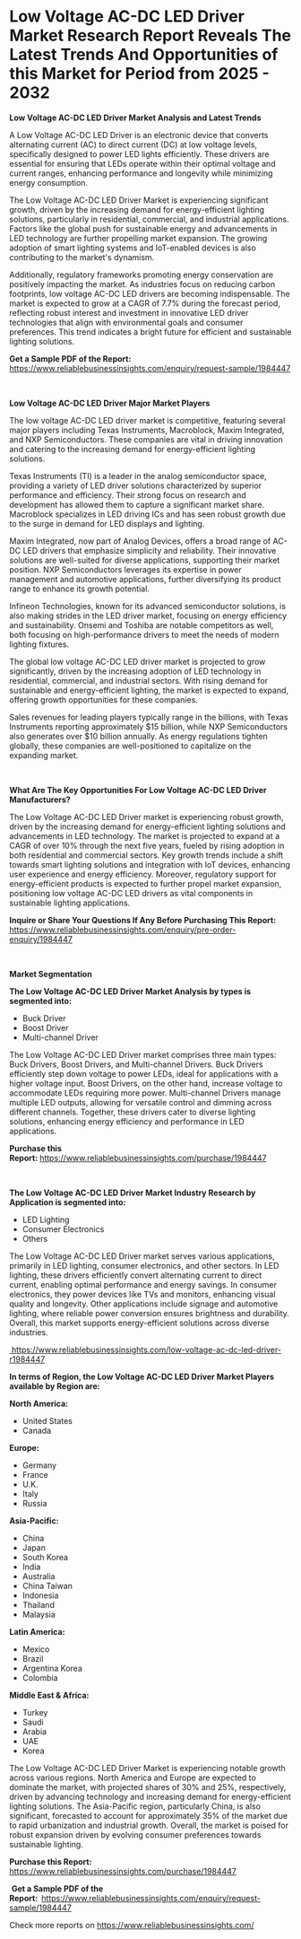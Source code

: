 <p><h1>Low Voltage AC-DC LED Driver Market Research Report Reveals The Latest Trends And Opportunities of this Market for Period from 2025 - 2032</h1></p><p><strong>Low Voltage AC-DC LED Driver Market Analysis and Latest Trends</strong></p>
<p><p>A Low Voltage AC-DC LED Driver is an electronic device that converts alternating current (AC) to direct current (DC) at low voltage levels, specifically designed to power LED lights efficiently. These drivers are essential for ensuring that LEDs operate within their optimal voltage and current ranges, enhancing performance and longevity while minimizing energy consumption.</p><p>The Low Voltage AC-DC LED Driver Market is experiencing significant growth, driven by the increasing demand for energy-efficient lighting solutions, particularly in residential, commercial, and industrial applications. Factors like the global push for sustainable energy and advancements in LED technology are further propelling market expansion. The growing adoption of smart lighting systems and IoT-enabled devices is also contributing to the market's dynamism.</p><p>Additionally, regulatory frameworks promoting energy conservation are positively impacting the market. As industries focus on reducing carbon footprints, low voltage AC-DC LED drivers are becoming indispensable. The market is expected to grow at a CAGR of 7.7% during the forecast period, reflecting robust interest and investment in innovative LED driver technologies that align with environmental goals and consumer preferences. This trend indicates a bright future for efficient and sustainable lighting solutions.</p></p>
<p><strong>Get a Sample PDF of the Report:&nbsp;</strong> <a href="https://www.reliablebusinessinsights.com/enquiry/request-sample/1984447?utm_campaign=2220&utm_medium=2&utm_source=Github&utm_content=ia&utm_term=13022025&utm_id=low-voltage-ac-dc-led-driver">https://www.reliablebusinessinsights.com/enquiry/request-sample/1984447</a></p>
<p>&nbsp;</p>
<p><strong>Low Voltage AC-DC LED Driver Major Market Players</strong></p>
<p><p>The low voltage AC-DC LED driver market is competitive, featuring several major players including Texas Instruments, Macroblock, Maxim Integrated, and NXP Semiconductors. These companies are vital in driving innovation and catering to the increasing demand for energy-efficient lighting solutions.</p><p>Texas Instruments (TI) is a leader in the analog semiconductor space, providing a variety of LED driver solutions characterized by superior performance and efficiency. Their strong focus on research and development has allowed them to capture a significant market share. Macroblock specializes in LED driving ICs and has seen robust growth due to the surge in demand for LED displays and lighting.</p><p>Maxim Integrated, now part of Analog Devices, offers a broad range of AC-DC LED drivers that emphasize simplicity and reliability. Their innovative solutions are well-suited for diverse applications, supporting their market position. NXP Semiconductors leverages its expertise in power management and automotive applications, further diversifying its product range to enhance its growth potential.</p><p>Infineon Technologies, known for its advanced semiconductor solutions, is also making strides in the LED driver market, focusing on energy efficiency and sustainability. Onsemi and Toshiba are notable competitors as well, both focusing on high-performance drivers to meet the needs of modern lighting fixtures.</p><p>The global low voltage AC-DC LED driver market is projected to grow significantly, driven by the increasing adoption of LED technology in residential, commercial, and industrial sectors. With rising demand for sustainable and energy-efficient lighting, the market is expected to expand, offering growth opportunities for these companies.</p><p>Sales revenues for leading players typically range in the billions, with Texas Instruments reporting approximately $15 billion, while NXP Semiconductors also generates over $10 billion annually. As energy regulations tighten globally, these companies are well-positioned to capitalize on the expanding market.</p></p>
<p>&nbsp;</p>
<p><strong>What Are The Key Opportunities For Low Voltage AC-DC LED Driver Manufacturers?</strong></p>
<p><p>The Low Voltage AC-DC LED Driver market is experiencing robust growth, driven by the increasing demand for energy-efficient lighting solutions and advancements in LED technology. The market is projected to expand at a CAGR of over 10% through the next five years, fueled by rising adoption in both residential and commercial sectors. Key growth trends include a shift towards smart lighting solutions and integration with IoT devices, enhancing user experience and energy efficiency. Moreover, regulatory support for energy-efficient products is expected to further propel market expansion, positioning low voltage AC-DC LED drivers as vital components in sustainable lighting applications.</p></p>
<p><strong>Inquire or Share Your Questions If Any Before Purchasing This Report:</strong> <a href="https://www.reliablebusinessinsights.com/enquiry/pre-order-enquiry/1984447?utm_campaign=2220&utm_medium=2&utm_source=Github&utm_content=ia&utm_term=13022025&utm_id=low-voltage-ac-dc-led-driver">https://www.reliablebusinessinsights.com/enquiry/pre-order-enquiry/1984447</a></p>
<p>&nbsp;</p>
<p><strong>Market Segmentation</strong></p>
<p><strong>The Low Voltage AC-DC LED Driver Market Analysis by types is segmented into:</strong></p>
<p><ul><li>Buck Driver</li><li>Boost Driver</li><li>Multi-channel Driver</li></ul></p>
<p><p>The Low Voltage AC-DC LED Driver market comprises three main types: Buck Drivers, Boost Drivers, and Multi-channel Drivers. Buck Drivers efficiently step down voltage to power LEDs, ideal for applications with a higher voltage input. Boost Drivers, on the other hand, increase voltage to accommodate LEDs requiring more power. Multi-channel Drivers manage multiple LED outputs, allowing for versatile control and dimming across different channels. Together, these drivers cater to diverse lighting solutions, enhancing energy efficiency and performance in LED applications.</p></p>
<p><strong>Purchase this Report:&nbsp;</strong><a href="https://www.reliablebusinessinsights.com/purchase/1984447?utm_campaign=2220&utm_medium=2&utm_source=Github&utm_content=ia&utm_term=13022025&utm_id=low-voltage-ac-dc-led-driver">https://www.reliablebusinessinsights.com/purchase/1984447</a></p>
<p>&nbsp;</p>
<p><strong>The Low Voltage AC-DC LED Driver Market Industry Research by Application is segmented into:</strong></p>
<p><ul><li>LED Lighting</li><li>Consumer Electronics</li><li>Others</li></ul></p>
<p><p>The Low Voltage AC-DC LED Driver market serves various applications, primarily in LED lighting, consumer electronics, and other sectors. In LED lighting, these drivers efficiently convert alternating current to direct current, enabling optimal performance and energy savings. In consumer electronics, they power devices like TVs and monitors, enhancing visual quality and longevity. Other applications include signage and automotive lighting, where reliable power conversion ensures brightness and durability. Overall, this market supports energy-efficient solutions across diverse industries.</p></p>
<p><a href="https://www.reliablebusinessinsights.com/low-voltage-ac-dc-led-driver-r1984447?utm_campaign=2220&utm_medium=2&utm_source=Github&utm_content=ia&utm_term=13022025&utm_id=low-voltage-ac-dc-led-driver">&nbsp;https://www.reliablebusinessinsights.com/low-voltage-ac-dc-led-driver-r1984447</a></p>
<p><strong>In terms of Region, the Low Voltage AC-DC LED Driver Market Players available by Region are:</strong></p>
<p>
    <p> <strong> North America: </strong>
        <ul>
            <li>United States</li>
            <li>Canada</li>
        </ul>
        </p> 
    <p> <strong> Europe: </strong>
        <ul>
            <li>Germany</li>
            <li>France</li>
            <li>U.K.</li>
            <li>Italy</li>
            <li>Russia</li>
        </ul>
        </p> 
    <p> <strong> Asia-Pacific: </strong>
        <ul>
            <li>China</li>
            <li>Japan</li>
            <li>South Korea</li>
            <li>India</li>
            <li>Australia</li>
            <li>China Taiwan</li>
            <li>Indonesia</li>
            <li>Thailand</li>
            <li>Malaysia</li>
        </ul>
        </p> 
    <p> <strong> Latin America: </strong>
        <ul>
            <li>Mexico</li>
            <li>Brazil</li>
            <li>Argentina Korea</li>
            <li>Colombia</li>
        </ul>
        </p> 
    <p> <strong> Middle East & Africa: </strong>
        <ul>
            <li>Turkey</li>
            <li>Saudi</li>
            <li>Arabia</li>
            <li>UAE</li>
            <li>Korea</li>
        </ul>
    </p>
    </p>
<p><p>The Low Voltage AC-DC LED Driver Market is experiencing notable growth across various regions. North America and Europe are expected to dominate the market, with projected shares of 30% and 25%, respectively, driven by advancing technology and increasing demand for energy-efficient lighting solutions. The Asia-Pacific region, particularly China, is also significant, forecasted to account for approximately 35% of the market due to rapid urbanization and industrial growth. Overall, the market is poised for robust expansion driven by evolving consumer preferences towards sustainable lighting.</p></p>
<p><strong>Purchase this Report: </strong><a href="https://www.reliablebusinessinsights.com/purchase/1984447?utm_campaign=2220&utm_medium=2&utm_source=Github&utm_content=ia&utm_term=13022025&utm_id=low-voltage-ac-dc-led-driver">https://www.reliablebusinessinsights.com/purchase/1984447</a></p>
<p>&nbsp;<strong>Get a Sample PDF of the Report:&nbsp;&nbsp;</strong><a href="https://www.reliablebusinessinsights.com/enquiry/request-sample/1984447?utm_campaign=2220&utm_medium=2&utm_source=Github&utm_content=ia&utm_term=13022025&utm_id=low-voltage-ac-dc-led-driver">https://www.reliablebusinessinsights.com/enquiry/request-sample/1984447</a></p>
<p><strong></strong></p>
<p>Check more reports on <a href="https://www.reliablebusinessinsights.com/?utm_campaign=2220&utm_medium=2&utm_source=Github&utm_content=ia&utm_term=13022025&utm_id=low-voltage-ac-dc-led-driver">https://www.reliablebusinessinsights.com/</a></p>